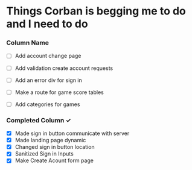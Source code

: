 # Things Corban is begging me to do and I need to do

### Column Name
- [ ] Add account change page
- [ ] Add validation create account requests
- [ ] Add an error div for sign in
- [ ] Make a route for game score tables
- [ ] Add categories for games


### Completed Column ✓
- [x] Made sign in button communicate with server
- [x] Made landing page dynamic
- [x] Changed sign in button location
- [x] Sanitized Sign in Inputs
- [x] Make Create Acount form page